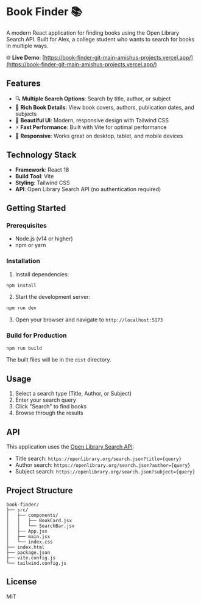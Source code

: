 # Book Finder 📚

A modern React application for finding books using the Open Library Search API. Built for Alex, a college student who wants to search for books in multiple ways.

🌐 **Live Demo**: [https://book-finder-git-main-amishus-projects.vercel.app/](https://book-finder-git-main-amishus-projects.vercel.app/)

## Features

- 🔍 **Multiple Search Options**: Search by title, author, or subject
- 📖 **Rich Book Details**: View book covers, authors, publication dates, and subjects
- 🎨 **Beautiful UI**: Modern, responsive design with Tailwind CSS
- ⚡ **Fast Performance**: Built with Vite for optimal performance
- 📱 **Responsive**: Works great on desktop, tablet, and mobile devices

## Technology Stack

- **Framework**: React 18
- **Build Tool**: Vite
- **Styling**: Tailwind CSS
- **API**: Open Library Search API (no authentication required)

## Getting Started

### Prerequisites

- Node.js (v14 or higher)
- npm or yarn

### Installation

1. Install dependencies:
```bash
npm install
```

2. Start the development server:
```bash
npm run dev
```

3. Open your browser and navigate to `http://localhost:5173`

### Build for Production

```bash
npm run build
```

The built files will be in the `dist` directory.

## Usage

1. Select a search type (Title, Author, or Subject)
2. Enter your search query
3. Click "Search" to find books
4. Browse through the results

## API

This application uses the [Open Library Search API](https://openlibrary.org/dev/docs/api/search):
- Title search: `https://openlibrary.org/search.json?title={query}`
- Author search: `https://openlibrary.org/search.json?author={query}`
- Subject search: `https://openlibrary.org/search.json?subject={query}`

## Project Structure

```
book-finder/
├── src/
│   ├── components/
│   │   ├── BookCard.jsx
│   │   └── SearchBar.jsx
│   ├── App.jsx
│   ├── main.jsx
│   └── index.css
├── index.html
├── package.json
├── vite.config.js
└── tailwind.config.js
```

## License

MIT
